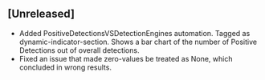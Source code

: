 ## [Unreleased]
- Added PositiveDetectionsVSDetectionEngines automation. Tagged as dynamic-indicator-section. Shows a bar chart of the number of Positive Detections out of overall detections.
- Fixed an issue that made zero-values be treated as None, which concluded in wrong results.
